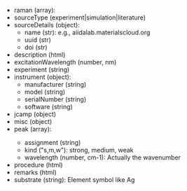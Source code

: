 - raman (array<object>):
- sourceType (experiment|simulation|literature)
- sourceDetails (object):
  - name (str): e.g., aiidalab.materialscloud.org
  - uuid (str)
  - doi (str)
- description (html)
- excitationWavelength (number, nm)
- experiment (string)
- instrument (object):
  - manufacturer (string)
  - model (string)
  - serialNumber (string)
  - software (string)
- jcamp (object)
- misc (object)
- peak (array<object>):
  - assignment (string)
  - kind ("s,m,w"): strong, medium, weak
  - wavelength (number, cm-1): Actually the wavenumber
- procedure (html)
- remarks (html)
- substrate (string): Element symbol like Ag
